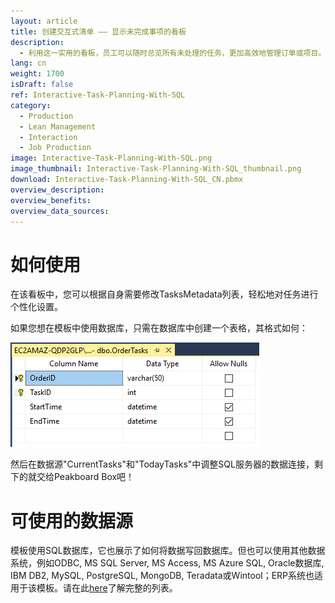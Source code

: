 ```yaml
---
layout: article
title: 创建交互式清单 —— 显示未完成事项的看板
description: 
  - 利用这一实用的看板，员工可以随时总览所有未处理的任务，更加高效地管理订单或项目。此外，看板还会展示即将完成的任务；员工也可直接了解到该任务的计划完成时间。如果将Peakboard Box与触摸屏相连，还可以记录完成一项任务的所用时间。点击触摸屏，即可将信息保存在SQL服务器；从长远来看，这能帮助您优化各类进程。马上下载，完全免费哦！ 
lang: cn
weight: 1700
isDraft: false
ref: Interactive-Task-Planning-With-SQL
category:
  - Production
  - Lean Management
  - Interaction
  - Job Production
image: Interactive-Task-Planning-With-SQL.png
image_thumbnail: Interactive-Task-Planning-With-SQL_thumbnail.png
download: Interactive-Task-Planning-With-SQL_CN.pbmx
overview_description:
overview_benefits:
overview_data_sources:
---
```

# 如何使用 

在该看板中，您可以根据自身需要修改TasksMetadata列表，轻松地对任务进行个性化设置。

如果您想在模板中使用数据库，只需在数据库中创建一个表格，其格式如何： 

![](img/SQL-Database-Overview.png)

然后在数据源"CurrentTasks"和"TodayTasks"中调整SQL服务器的数据连接，剩下的就交给Peakboard Box吧！


# 可使用的数据源

模板使用SQL数据库，它也展示了如何将数据写回数据库。但也可以使用其他数据系统，例如ODBC, MS SQL Server, MS Access, MS Azure SQL, Oracle数据库, IBM DB2, MySQL, PostgreSQL, MongoDB, Teradata或Wintool；ERP系统也适用于该模板。请在此[here](https://peakboard.com/en/interfaces/)了解完整的列表。
